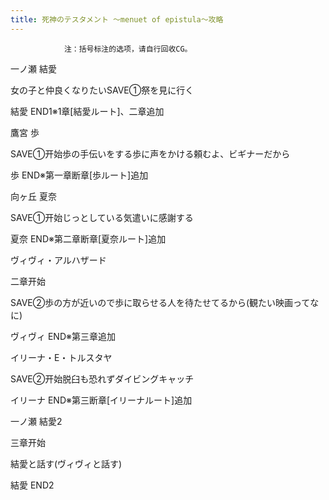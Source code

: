 ```yaml
---
title: 死神のテスタメント ～menuet of epistula～攻略
---
```


                注：括号标注的选项，请自行回收CG。

一ノ瀬 結愛

女の子と仲良くなりたいSAVE①祭を見に行く

結愛 END1※1章[結愛ルート]、二章追加

鷹宮 歩

SAVE①开始歩の手伝いをする歩に声をかける頼むよ、ビギナーだから

歩 END※第一章断章[歩ルート]追加

向ヶ丘 夏奈

SAVE①开始じっとしている気遣いに感謝する

夏奈 END※第二章断章[夏奈ルート]追加

ヴィヴィ・アルハザード

二章开始

SAVE②歩の方が近いので歩に取らせる人を待たせてるから(観たい映画ってなに)

ヴィヴィ END※第三章追加

イリーナ・E・トルスタヤ

SAVE②开始脱臼も恐れずダイビングキャッチ

イリーナ END※第三断章[イリーナルート]追加

一ノ瀬 結愛2

三章开始

結愛と話す(ヴィヴィと話す)

結愛 END2
              

